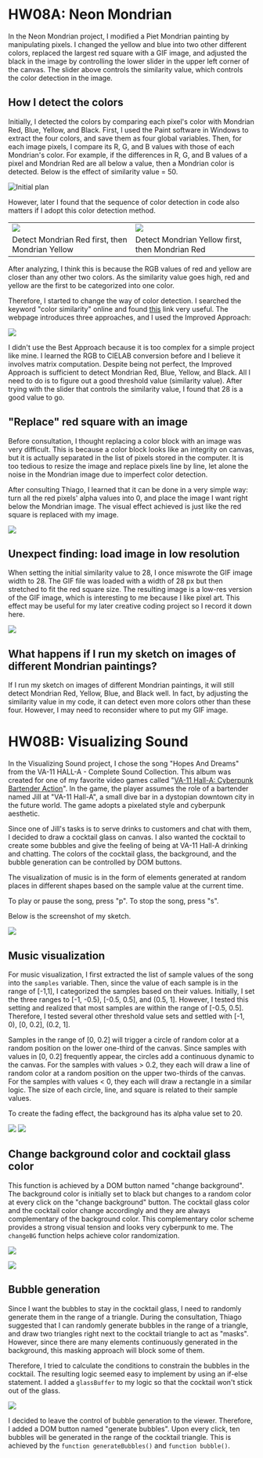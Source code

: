 # HW08A: Neon Mondrian

In the Neon Mondrian project, I modified a Piet Mondrian painting by manipulating pixels. I changed the yellow and blue into two other different colors, replaced the largest red square with a GIF image, and adjusted the black in the image by controlling the lower slider in the upper left corner of the canvas. The slider above controls the similarity value, which controls the color detection in the image. 

## How I detect the colors
Initially, I detected the colors by comparing each pixel's color with Mondrian Red, Blue, Yellow, and Black. First, I used the Paint software in Windows to extract the four colors, and save them as four global variables. Then, for each image pixels, I compare its R, G, and B values with those of each Mondrian's color. For example, if the differences in R, G, and B values of a pixel and Mondrian Red are all below a value, then a Mondrian color is detected. Below is the effect of similarity value = 50. 

![Initial plan](./similarity-50.png)

However, later I found that the sequence of color detection in code also matters if I adopt this color detection method. 

<table>
  <tr>
    <td><img src="./red-before-yellow.png"></td>
    <td><img src="./red-after-yellow.png"></td>
  </tr>
  <tr>
    <td>Detect Mondrian Red first, then Mondrian Yellow</td>
    <td>Detect Mondrian Yellow first, then Mondrian Red</td>
  </tr>
</table>

After analyzing, I think this is because the RGB values of red and yellow are closer than any other two colors. As the similarity value goes high, red and yellow are the first to be categorized into one color. 

Therefore, I started to change the way of color detection. I searched the keyword "color similarity" online and found [this](https://www.baeldung.com/cs/compute-similarity-of-colours) link very useful. The webpage introduces three approaches, and I used the Improved Approach: 

![](./improved-approach.png)

I didn't use the Best Approach because it is too complex for a simple project like mine. I learned the RGB to CIELAB conversion before and I believe it involves matrix computation. Despite being not perfect, the Improved Approach is sufficient to detect Mondrian Red, Blue, Yellow, and Black. All I need to do is to figure out a good threshold value (similarity value). After trying with the slider that controls the similarity value, I found that 28 is a good value to go. 

## "Replace" red square with an image
Before consultation, I thought replacing a color block with an image was very difficult. This is because a color block looks like an integrity on canvas, but it is actually separated in the list of pixels stored in the computer. It is too tedious to resize the image and replace pixels line by line, let alone the noise in the Mondrian image due to imperfect color detection. 

After consulting Thiago, I learned that it can be done in a very simple way: turn all the red pixels' alpha values into 0, and place the image I want right below the Mondrian image. The visual effect achieved is just like the red square is replaced with my image. 

![](./replace-with-ghost.png)

## Unexpect finding: load image in low resolution
When setting the initial similarity value to 28, I once miswrote the GIF image width to 28. The GIF file was loaded with a width of 28 px but then stretched to fit the red square size. The resulting image is a low-res version of the GIF image, which is interesting to me because I like pixel art. This effect may be useful for my later creative coding project so I record it down here. 

![](ghost-lowres.png)

## What happens if I run my sketch on images of different Mondrian paintings?
If I run my sketch on images of different Mondrian paintings, it will still detect Mondrian Red, Yellow, Blue, and Black well. In fact, by adjusting the similarity value in my code, it can detect even more colors other than these four. However, I may need to reconsider where to put my GIF image. 

# HW08B: Visualizing Sound

In the Visualizing Sound project, I chose the song "Hopes And Dreams" from the VA-11 HALL-A - Complete Sound Collection. This album was created for one of my favorite video games called "[VA-11 Hall-A: Cyberpunk Bartender Action](https://store.steampowered.com/app/447530/VA11_HallA_Cyberpunk_Bartender_Action/)". In the game, the player assumes the role of a bartender named Jill at "VA-11 Hall-A", a small dive bar in a dystopian downtown city in the future world. The game adopts a pixelated style and cyberpunk aesthetic. 

Since one of Jill's tasks is to serve drinks to customers and chat with them, I decided to draw a cocktail glass on canvas. I also wanted the cocktail to create some bubbles and give the feeling of being at VA-11 Hall-A drinking and chatting. The colors of the cocktail glass, the background, and the bubble generation can be controlled by DOM buttons. 

The visualization of music is in the form of elements generated at random places in different shapes based on the sample value at the current time. 

To play or pause the song, press "p". To stop the song, press "s". 

Below is the screenshot of my sketch. 

![](./music-sketch.jpg)

## Music visualization
For music visualization, I first extracted the list of sample values of the song into the `samples` variable. Then, since the value of each sample is in the range of [-1,1], I categorized the samples based on their values. Initially, I set the three ranges to [-1, -0.5), [-0.5, 0.5], and (0.5, 1]. However, I tested this setting and realized that most samples are within the range of [-0.5, 0.5]. Therefore, I tested several other threshold value sets and settled with [-1, 0), [0, 0.2], (0.2, 1]. 

Samples in the range of [0, 0.2] will trigger a circle of random color at a random position on the lower one-third of the canvas. Since samples with values in [0, 0.2] frequently appear, the circles add a continuous dynamic to the canvas. For the samples with values > 0.2, they each will draw a line of random color at a random position on the upper two-thirds of the canvas. For the samples with values < 0, they each will draw a rectangle in a similar logic. The size of each circle, line, and square is related to their sample values. 

To create the fading effect, the background has its alpha value set to 20. 

![](music-play-2.png)
![](music-play-1.png)

## Change background color and cocktail glass color
This function is achieved by a DOM button named "change background". The background color is initially set to black but changes to a random color at every click on the "change background" button. The cocktail glass color and the cocktail color change accordingly and they are always complementary of the background color. This complementary color scheme provides a strong visual tension and looks very cyberpunk to me. The `changeBG` function helps achieve color randomization. 

![](./cocktail-initialization.png)

![](./cocktail-change-background.png)

## Bubble generation
Since I want the bubbles to stay in the cocktail glass, I need to randomly generate them in the range of a triangle. During the consultation, Thiago suggested that I can randomly generate bubbles in the range of a triangle, and draw two triangles right next to the cocktail triangle to act as "masks". However, since there are many elements continuously generated in the background, this masking approach will block some of them. 

Therefore, I tried to calculate the conditions to constrain the bubbles in the cocktail. The resulting logic seemed easy to implement by using an if-else statement. I added a `glassBuffer` to my logic so that the cocktail won't stick out of the glass. 

![](./music-bubble-calculation.jpg)

I decided to leave the control of bubble generation to the viewer. Therefore, I added a DOM button named "generate bubbles". Upon every click, ten bubbles will be generated in the range of the cocktail triangle. This is achieved by the `function generateBubbles()` and `function bubble()`. 
